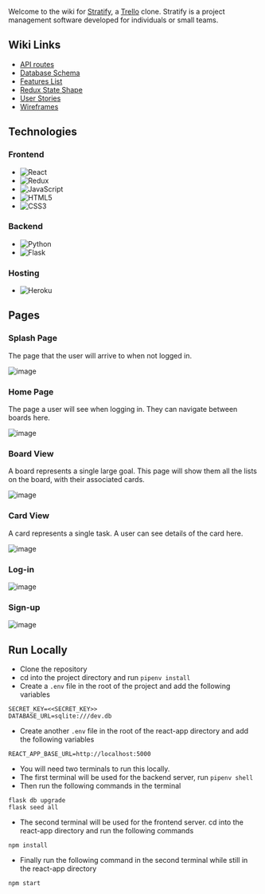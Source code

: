 Welcome to the wiki for [Stratify](https://trello-tyler.herokuapp.com/), a [Trello](https://trello.com/) clone. Stratify is a project management software developed for individuals or small teams.

## Wiki Links
- [API routes](https://github.com/tylernaej/Trello_Clone/wiki/API-Routes)
- [Database Schema](https://github.com/tylernaej/Trello_Clone/wiki/Database-Schema)
- [Features List](https://github.com/tylernaej/Trello_Clone/wiki/Features-List)
- [Redux State Shape](https://github.com/tylernaej/Trello_Clone/wiki/Redux-State-Shape)
- [User Stories](https://github.com/tylernaej/Trello_Clone/wiki/User-Stories)
- [Wireframes](https://github.com/tylernaej/Trello_Clone/wiki/Wireframes)

## Technologies

### Frontend
- ![React](https://img.shields.io/badge/react-%2320232a.svg?style=for-the-badge&logo=react&logoColor=%2361DAFB)
- ![Redux](https://img.shields.io/badge/redux-%23593d88.svg?style=for-the-badge&logo=redux&logoColor=white)
- ![JavaScript](https://img.shields.io/badge/JavaScript-F7DF1E?style=for-the-badge&logo=javascript&logoColor=black)
- ![HTML5](https://img.shields.io/badge/html5-%23E34F26.svg?style=for-the-badge&logo=html5&logoColor=white)
- ![CSS3](https://img.shields.io/badge/css3-%231572B6.svg?style=for-the-badge&logo=css3&logoColor=white)

### Backend
- ![Python](https://img.shields.io/badge/python-3670A0?style=for-the-badge&logo=python&logoColor=ffdd54)
- ![Flask](https://img.shields.io/badge/flask-%23000.svg?style=for-the-badge&logo=flask&logoColor=white)

### Hosting
- ![Heroku](https://img.shields.io/badge/heroku-%23430098.svg?style=for-the-badge&logo=heroku&logoColor=white)


## Pages

### Splash Page

The page that the user will arrive to when not logged in.

![image](https://user-images.githubusercontent.com/104518737/194787295-f94c699f-63e6-4829-a86a-64f1490b69ad.png)

### Home Page

The page a user will see when logging in. They can navigate between boards here.

![image](https://user-images.githubusercontent.com/104518737/194787421-618d31c6-8edb-4683-8389-3a3ca0037371.png)

### Board View

A board represents a single large goal. This page will show them all the lists on the board, with their associated cards.

![image](https://user-images.githubusercontent.com/104518737/194787461-5a74dc77-f6a1-42fa-adee-a3f8b5e0b855.png)

### Card View

A card represents a single task. A user can see details of the card here.

![image](https://user-images.githubusercontent.com/104518737/194787482-74edbc38-c5d4-40cd-b40b-d2d231f15037.png)

### Log-in

![image](https://user-images.githubusercontent.com/104518737/194787317-de8cefb6-7c3d-4ea0-a858-595aee7492df.png)

### Sign-up

![image](https://user-images.githubusercontent.com/104518737/194787335-9310a2db-80c2-4833-ad7d-6148f5f867f9.png)

## Run Locally
- Clone the repository
- cd into the project directory and run ``pipenv install`` 
- Create a ``.env`` file in the root of the project and add the following variables
```
SECRET_KEY=<<SECRET_KEY>>
DATABASE_URL=sqlite:///dev.db
```
- Create another ``.env`` file in the root of the react-app directory and add the following variables
```
REACT_APP_BASE_URL=http://localhost:5000
```
- You will need two terminals to run this locally.
- The first terminal will be used for the backend server, run ``pipenv shell``
- Then run the following commands in the terminal
```
flask db upgrade
flask seed all
```
- The second terminal will be used for the frontend server. cd into the react-app directory and run the following commands
```
npm install
```
- Finally run the following command in the second terminal while still in the react-app directory
```
npm start
```
